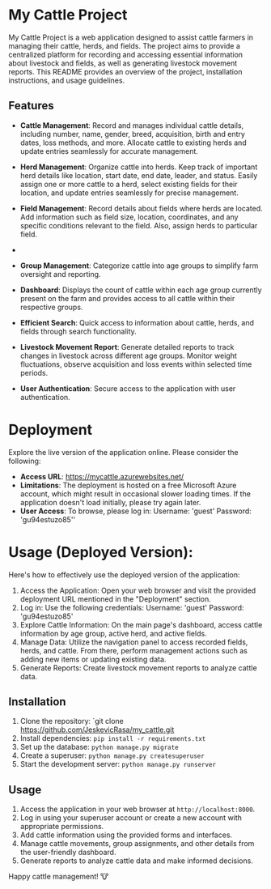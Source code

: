 # My Cattle Project

My Cattle Project is a web application designed to assist cattle farmers in managing their cattle, herds, and fields. 
The project aims to provide a centralized platform for recording and accessing essential information about livestock and fields, as well as generating livestock movement reports. 
This README provides an overview of the project, installation instructions, and usage guidelines.

## Features

- **Cattle Management**: Record and manages individual cattle details, including number, name, gender, breed, acquisition, birth and entry dates, loss methods, and more. Allocate cattle to existing herds and update entries seamlessly for accurate management.

- **Herd Management**: Organize cattle into herds. Keep track of important herd details like location, start date, end date, leader, and status. Easily assign one or more cattle to a herd, select existing fields for their location, and update entries seamlessly for precise management.

- **Field Management**: Record details about fields where herds are located. Add information such as field size, location, coordinates, and any specific conditions relevant to the field. Also, assign herds to particular field.
- 
- **Group Management**: Categorize cattle into age groups to simplify farm oversight and reporting.

- **Dashboard**: Displays the count of cattle within each age group currently present on the farm and provides access to all cattle within their respective groups.

- **Efficient Search**: Quick access to information about cattle, herds, and fields through search functionality. 

- **Livestock Movement Report**: Generate detailed reports to track changes in livestock across different age groups. Monitor weight fluctuations, observe acquisition and loss events within selected time periods. 

- **User Authentication**: Secure access to the application with user authentication.

# Deployment

Explore the live version of the application online. Please consider the following:

- **Access URL**: https://mycattle.azurewebsites.net/
- **Limitations**: The deployment is hosted on a free Microsoft Azure account, which might result in occasional slower loading times. If the application doesn't load initially, please try again later.
- **User Access**: To browse, please log in:
Username: 'guest'
Password: 'gu94estuzo85''

# Usage (Deployed Version):

Here's how to effectively use the deployed version of the application:

1. Access the Application: Open your web browser and visit the provided deployment URL mentioned in the "Deployment" section.
2. Log in: Use the following credentials:
Username: 'guest'
Password: 'gu94estuzo85'
3. Explore Cattle Information: On the main page's dashboard, access cattle information by age group, active herd, and active fields.
4. Manage Data: Utilize the navigation panel to access recorded fields, herds, and cattle. From there, perform management actions such as adding new items or updating existing data.
5. Generate Reports: Create livestock movement reports to analyze cattle data.

## Installation

1. Clone the repository: `git clone https://github.com/JeskevicRasa/my_cattle.git
2. Install dependencies: `pip install -r requirements.txt`
3. Set up the database: `python manage.py migrate`
4. Create a superuser: `python manage.py createsuperuser`
5. Start the development server: `python manage.py runserver`

## Usage

1. Access the application in your web browser at `http://localhost:8000`.
2. Log in using your superuser account or create a new account with appropriate permissions.
3. Add cattle information using the provided forms and interfaces.
4. Manage cattle movements, group assignments, and other details from the user-friendly dashboard.
5. Generate reports to analyze cattle data and make informed decisions.


Happy cattle management! 🐮
